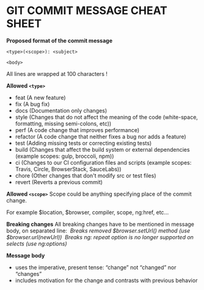 # GIT COMMIT MESSAGE CHEAT SHEET

**Proposed format of the commit message**

```
<type>(<scope>): <subject>

<body>
```

All lines are wrapped at 100 characters !


**Allowed `<type>`**

- feat (A new feature)
- fix (A bug fix)
- docs (Documentation only changes)
- style (Changes that do not affect the meaning of the code (white-space, formatting, missing semi-colons, etc))
- perf (A code change that improves performance)
- refactor (A code change that neither fixes a bug nor adds a feature)
- test (Adding missing tests or correcting existing tests)
- build (Changes that affect the build system or external dependencies (example scopes: gulp, broccoli, npm))
- ci (Changes to our CI configuration files and scripts (example scopes: Travis, Circle, BrowserStack, SauceLabs))
- chore (Other changes that don't modify src or test files)
- revert (Reverts a previous commit)

**Allowed `<scope>`**
Scope could be anything specifying place of the commit change.

For example $location, $browser, compiler, scope, ng:href, etc...


**Breaking changes**
All breaking changes have to be mentioned in message body, on separated line:
​	_Breaks removed $browser.setUrl() method (use $browser.url(newUrl))_
​	_Breaks ng: repeat option is no longer supported on selects (use ng:options)_


**Message body**

- uses the imperative, present tense: “change” not “changed” nor “changes”
- includes motivation for the change and contrasts with previous behavior